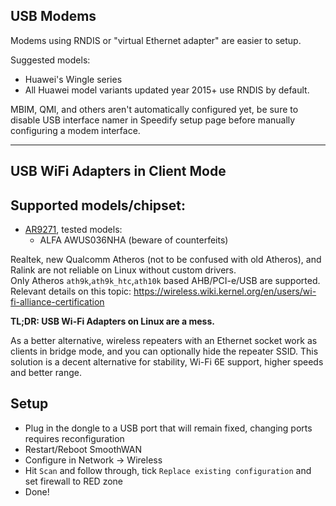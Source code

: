 ## USB Modems

Modems using RNDIS or "virtual Ethernet adapter" are easier to setup. 

Suggested models:

- Huawei's Wingle series
- All Huawei model variants updated year 2015+ use RNDIS by default.


MBIM, QMI, and others aren't automatically configured yet, be sure to disable USB interface namer in Speedify setup page before manually configuring a modem interface.


***

## USB WiFi Adapters in Client Mode
## Supported models/chipset:
- [AR9271](https://deviwiki.com/wiki/Atheros_AR9271#Table_of_Systems), tested models:
    - ALFA AWUS036NHA (beware of counterfeits)

Realtek, new Qualcomm Atheros (not to be confused with old Atheros), and Ralink are not reliable on Linux without custom drivers.  
Only Atheros `ath9k`,`ath9k_htc`,`ath10k` based AHB/PCI-e/USB are supported.  
Relevant details on this topic:
https://wireless.wiki.kernel.org/en/users/wi-fi-alliance-certification  

**TL;DR: USB Wi-Fi Adapters on Linux are a mess.**

As a better alternative, wireless repeaters with an Ethernet socket work as clients in bridge mode, and you can optionally hide the repeater SSID. This solution is a decent alternative for stability, Wi-Fi 6E support, higher speeds and better range.

## Setup
- Plug in the dongle to a USB port that will remain fixed, changing ports requires reconfiguration
- Restart/Reboot SmoothWAN
- Configure in Network -> Wireless 
- Hit `Scan` and follow through, tick `Replace existing configuration` and set firewall to RED zone
- Done!